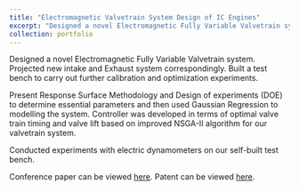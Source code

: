 ```yaml
---
title: "Electromagnetic Valvetrain System Design of IC Engines"
excerpt: "Designed a novel Electromagnetic Fully Variable Valvetrain system. Present Response Surface Methodology and Design of experiments (DOE) for Controller design."
collection: portfolio
---
```

Designed a novel Electromagnetic Fully Variable Valvetrain system. Projected new intake and Exhaust system correspondingly. Built a test bench to carry out further calibration and optimization experiments. 

Present Response Surface Methodology and Design of experiments (DOE) to determine essential parameters and then used Gaussian Regression to modelling the system. Controller was developed in terms of optimal valve train timing and valve lift based on improved NSGA-II algorithm for our valvetrain system. 

Conducted experiments with electric dynamometers on our self-built test bench.

Conference paper can be viewed [here](https://iopscience.iop.org/article/10.1088/1742-6596/1905/1/012009/meta). Patent can be viewed [here](http://ensearch.cnipr.com.cn/sipo_EN/search/detail.do?method=view&parm=16b414c21a2f19d11b2c18401bcd1a5f183a19861ad91be51a601c5407792b231f5c218222572195236c20482755275723ca24be2221222525702494250d26c0274025822c3f29092a7c29a02d6d2d6f28fa2ed62bd12c892f482c34330947932f5c2c0a2ac731b9333c316c366534e7318235ee337934f1360837f03747371b371a34e231bf38f13b04390c3e0d3f6f39ea3dc63c573d6d3e683e4c26d918c33ffe3c523c273e354334405c47c545774302408e442345bd47b04680463146aa46c8468a436f47554bcc49784a2d). 

